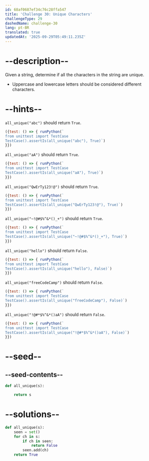 ```yaml
---
id: 68af0687ef34c76c28ffa547
title: 'Challenge 30: Unique Characters'
challengeType: 29
dashedName: challenge-30
lang: pt-BR
translated: true
updatedAt: '2025-09-29T05:49:11.235Z'
---
```


# --description--

Given a string, determine if all the characters in the string are unique.

- Uppercase and lowercase letters should be considered different characters.

# --hints--

`all_unique("abc")` should return `True`.

```js
({test: () => { runPython(`
from unittest import TestCase
TestCase().assertIs(all_unique("abc"), True)`)
}})
```

`all_unique("aA")` should return `True`.

```js
({test: () => { runPython(`
from unittest import TestCase
TestCase().assertIs(all_unique("aA"), True)`)
}})
```

`all_unique("QwErTy123!@")` should return `True`.

```js
({test: () => { runPython(`
from unittest import TestCase
TestCase().assertIs(all_unique("QwErTy123!@"), True)`)
}})
```

`all_unique("~!@#$%^&*()_+")` should return `True`.

```js
({test: () => { runPython(`
from unittest import TestCase
TestCase().assertIs(all_unique("~!@#$%^&*()_+"), True)`)
}})
```

`all_unique("hello")` should return `False`.

```js
({test: () => { runPython(`
from unittest import TestCase
TestCase().assertIs(all_unique("hello"), False)`)
}})
```

`all_unique("freeCodeCamp")` should return `False`.

```js
({test: () => { runPython(`
from unittest import TestCase
TestCase().assertIs(all_unique("freeCodeCamp"), False)`)
}})
```

`all_unique("!@#*$%^&*()aA")` should return `False`.

```js
({test: () => { runPython(`
from unittest import TestCase
TestCase().assertIs(all_unique("!@#*$%^&*()aA"), False)`)
}})
```

# --seed--

## --seed-contents--

```py
def all_unique(s):

    return s
```

# --solutions--

```py
def all_unique(s):
    seen = set()
    for ch in s:
        if ch in seen:
            return False
        seen.add(ch)
    return True
```
